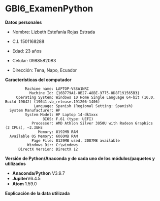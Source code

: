# GBI6_ExamenPython

**Datos personales**

* Nombre: Lizbeth Estefanía Rojas Estrada

* C.I. 1501168288

* Edad: 23 años

* Celular: 0988582083

* Dirección: Tena, Napo, Ecuador

**Características del computador**

             Machine name: LAPTOP-VSSA1NRI
               Machine Id: {16B779A1-8B27-48BE-9775-8D8F191565B3}
         Operating System: Windows 10 Home Single Language 64-bit (10.0, Build 19042) (19041.vb_release.191206-1406)
                 Language: Spanish (Regional Setting: Spanish)
      System Manufacturer: HP
             System Model: HP Laptop 14-dk1xxx
                     BIOS: F.61 (type: UEFI)
                Processor: AMD Athlon Silver 3050U with Radeon Graphics    (2 CPUs), ~2.3GHz
                   Memory: 8192MB RAM
      Available OS Memory: 6060MB RAM
                Page File: 8129MB used, 2087MB available
              Windows Dir: C:\windows
          DirectX Version: DirectX 12
             
           
**Versión de Python/Anaconda y de cada uno de los módulos/paquetes y utilizados**

- **Anaconda/Python** V3.9.7
- **Jupiter**V6.4.5
- **Atom** 1.59.0

**Explicación de la data utilizada** 




